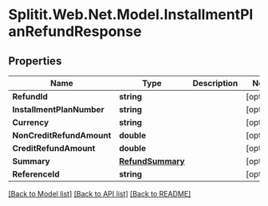# Splitit.Web.Net.Model.InstallmentPlanRefundResponse

## Properties

Name | Type | Description | Notes
------------ | ------------- | ------------- | -------------
**RefundId** | **string** |  | [optional] 
**InstallmentPlanNumber** | **string** |  | [optional] 
**Currency** | **string** |  | [optional] 
**NonCreditRefundAmount** | **double** |  | [optional] 
**CreditRefundAmount** | **double** |  | [optional] 
**Summary** | [**RefundSummary**](RefundSummary.md) |  | [optional] 
**ReferenceId** | **string** |  | [optional] 

[[Back to Model list]](../README.md#documentation-for-models) [[Back to API list]](../README.md#documentation-for-api-endpoints) [[Back to README]](../README.md)

